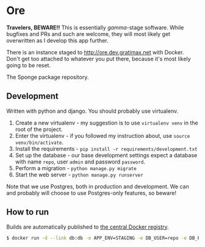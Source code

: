 # Ore

__Travelers, BEWARE!!__ This is essentially _gamma_-stage software.
While bugfixes and PRs and such are welcome, they will most likely get overwritten as I develop this app further.

There is an instance staged to http://ore.dev.gratimax.net with Docker.
Don't get too attached to whatever you put there, because it's most likely going to be reset.

The Sponge package repository.

## Development

Written with python and django.
You should probably use virtualenv.

1) Create a new virtualenv - my suggestion is to use `virtualenv venv` in the root of the project.
2) Enter the virtualenv - if you followed my instruction about, use `source venv/bin/activate`.
3) Install the requirements - `pip install -r requirements/development.txt`
4) Set up the database - our base development settings expect a database with name `repo`, user `admin` and password `password`.
5) Perform a migration - `python manage.py migrate`
6) Start the web server - `python manage.py runserver`

Note that we use Postgres, both in production and development. We can and probably will choose to use Postgres-only features, so beware!

## How to run

Builds are automatically published to [the central Docker registry](https://registry.hub.docker.com/u/gratimax/ore/).

```bash
$ docker run -d --link db:db -e APP_ENV=STAGING -e DB_USER=repo -e DB_PASSWORD=mysecret -e SECRET_KEY=much_secret -p 80:80 gratimax/ore
```
